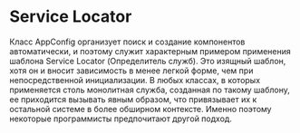# Service Locator

Класс AppConfig организует поиск и создание компонентов автоматически, и поэтому служит характерным примером применения шаблона Service Locator (Определитель служб). Это изящный шаблон, хотя он
и вносит зависимость в менее легкой форме, чем при непосредственной
инициализации. В любых классах, в которых применяется столь монолитная служба, созданная по такому шаблону, ее приходится вызывать явным
образом, что привязывает их к остальной системе в более обширном контексте. Именно поэтому некоторые программисты предпочитают другой
подход.